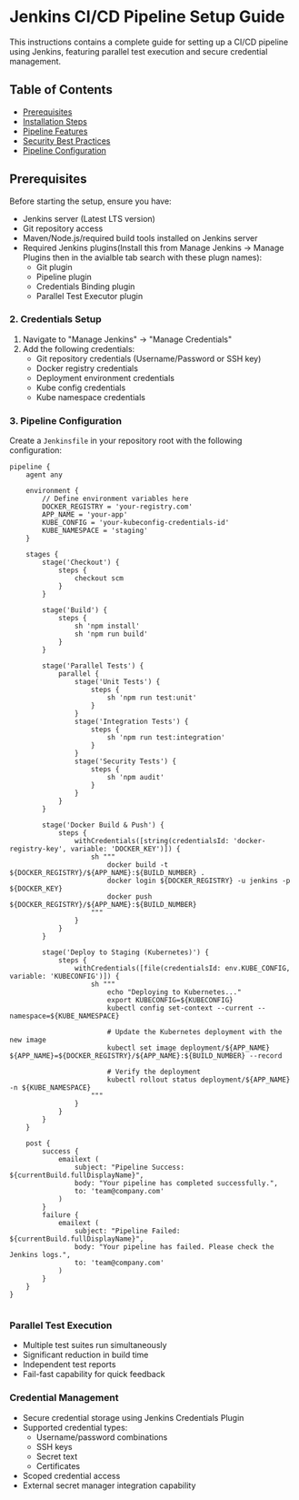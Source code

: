 # Jenkins CI/CD Pipeline Setup Guide

This instructions contains a complete guide for setting up a CI/CD pipeline using Jenkins, featuring parallel test execution and secure credential management.

## Table of Contents
- [Prerequisites](#prerequisites)
- [Installation Steps](#installation-steps)
- [Pipeline Features](#pipeline-features)
- [Security Best Practices](#security-best-practices)
- [Pipeline Configuration](#pipeline-configuration)

## Prerequisites

Before starting the setup, ensure you have:
- Jenkins server (Latest LTS version)
- Git repository access
- Maven/Node.js/required build tools installed on Jenkins server
- Required Jenkins plugins(Install this from Manage Jenkins → Manage Plugins then in the avialble tab search with these plugn names):
  - Git plugin
  - Pipeline plugin
  - Credentials Binding plugin
  - Parallel Test Executor plugin


### 2. Credentials Setup
1. Navigate to "Manage Jenkins" → "Manage Credentials"
2. Add the following credentials:
   - Git repository credentials (Username/Password or SSH key)
   - Docker registry credentials
   - Deployment environment credentials
   - Kube config credentials
   - Kube namespace credentials

### 3. Pipeline Configuration
Create a `Jenkinsfile` in your repository root with the following configuration:

```
pipeline {
    agent any

    environment {
        // Define environment variables here
        DOCKER_REGISTRY = 'your-registry.com'
        APP_NAME = 'your-app'
        KUBE_CONFIG = 'your-kubeconfig-credentials-id'
        KUBE_NAMESPACE = 'staging'
    }

    stages {
        stage('Checkout') {
            steps {
                checkout scm
            }
        }

        stage('Build') {
            steps {
                sh 'npm install'
                sh 'npm run build'
            }
        }

        stage('Parallel Tests') {
            parallel {
                stage('Unit Tests') {
                    steps {
                        sh 'npm run test:unit'
                    }
                }
                stage('Integration Tests') {
                    steps {
                        sh 'npm run test:integration'
                    }
                }
                stage('Security Tests') {
                    steps {
                        sh 'npm audit'
                    }
                }
            }
        }

        stage('Docker Build & Push') {
            steps {
                withCredentials([string(credentialsId: 'docker-registry-key', variable: 'DOCKER_KEY')]) {
                    sh """
                        docker build -t ${DOCKER_REGISTRY}/${APP_NAME}:${BUILD_NUMBER} .
                        docker login ${DOCKER_REGISTRY} -u jenkins -p ${DOCKER_KEY}
                        docker push ${DOCKER_REGISTRY}/${APP_NAME}:${BUILD_NUMBER}
                    """
                }
            }
        }

        stage('Deploy to Staging (Kubernetes)') {
            steps {
                withCredentials([file(credentialsId: env.KUBE_CONFIG, variable: 'KUBECONFIG')]) {
                    sh """
                        echo "Deploying to Kubernetes..."
                        export KUBECONFIG=${KUBECONFIG}
                        kubectl config set-context --current --namespace=${KUBE_NAMESPACE}

                        # Update the Kubernetes deployment with the new image
                        kubectl set image deployment/${APP_NAME} ${APP_NAME}=${DOCKER_REGISTRY}/${APP_NAME}:${BUILD_NUMBER} --record

                        # Verify the deployment
                        kubectl rollout status deployment/${APP_NAME} -n ${KUBE_NAMESPACE}
                    """
                }
            }
        }
    }

    post {
        success {
            emailext (
                subject: "Pipeline Success: ${currentBuild.fullDisplayName}",
                body: "Your pipeline has completed successfully.",
                to: 'team@company.com'
            )
        }
        failure {
            emailext (
                subject: "Pipeline Failed: ${currentBuild.fullDisplayName}",
                body: "Your pipeline has failed. Please check the Jenkins logs.",
                to: 'team@company.com'
            )
        }
    }
}


```

### Parallel Test Execution
- Multiple test suites run simultaneously
- Significant reduction in build time
- Independent test reports
- Fail-fast capability for quick feedback

### Credential Management
- Secure credential storage using Jenkins Credentials Plugin
- Supported credential types:
  - Username/password combinations
  - SSH keys
  - Secret text
  - Certificates
- Scoped credential access
- External secret manager integration capability
